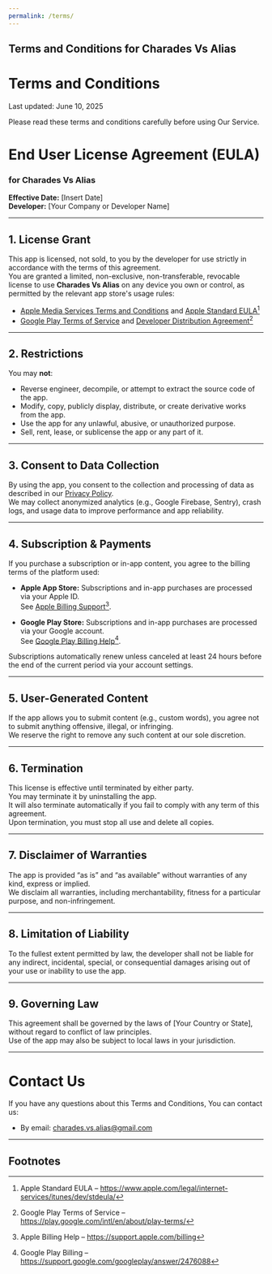 ```yaml
---
permalink: /terms/
---
```

## Terms and Conditions for Charades Vs Alias

# Terms and Conditions
Last updated: June 10, 2025

Please read these terms and conditions carefully before using Our Service.

# End User License Agreement (EULA)
### for **Charades Vs Alias**

**Effective Date:** [Insert Date]  
**Developer:** [Your Company or Developer Name]

---

## 1. License Grant

This app is licensed, not sold, to you by the developer for use strictly in accordance with the terms of this agreement.  
You are granted a limited, non-exclusive, non-transferable, revocable license to use **Charades Vs Alias** on any device you own or control, as permitted by the relevant app store's usage rules:

- [Apple Media Services Terms and Conditions](https://www.apple.com/legal/internet-services/itunes/us/terms.html) and [Apple Standard EULA](https://www.apple.com/legal/internet-services/itunes/dev/stdeula/)[^1]
- [Google Play Terms of Service](https://play.google.com/intl/en/about/play-terms/) and [Developer Distribution Agreement](https://play.google.com/about/developer-distribution-agreement.html)[^2]

---

## 2. Restrictions

You may **not**:

- Reverse engineer, decompile, or attempt to extract the source code of the app.
- Modify, copy, publicly display, distribute, or create derivative works from the app.
- Use the app for any unlawful, abusive, or unauthorized purpose.
- Sell, rent, lease, or sublicense the app or any part of it.

---

## 3. Consent to Data Collection

By using the app, you consent to the collection and processing of data as described in our [Privacy Policy](https://yourdomain.com/privacy-policy).  
We may collect anonymized analytics (e.g., Google Firebase, Sentry), crash logs, and usage data to improve performance and app reliability.

---

## 4. Subscription & Payments

If you purchase a subscription or in-app content, you agree to the billing terms of the platform used:

- **Apple App Store:** Subscriptions and in-app purchases are processed via your Apple ID.  
  See [Apple Billing Support](https://support.apple.com/billing)[^3].

- **Google Play Store:** Subscriptions and in-app purchases are processed via your Google account.  
  See [Google Play Billing Help](https://support.google.com/googleplay/answer/2476088)[^4].

Subscriptions automatically renew unless canceled at least 24 hours before the end of the current period via your account settings.

---

## 5. User-Generated Content

If the app allows you to submit content (e.g., custom words), you agree not to submit anything offensive, illegal, or infringing.  
We reserve the right to remove any such content at our sole discretion.

---

## 6. Termination

This license is effective until terminated by either party.  
You may terminate it by uninstalling the app.  
It will also terminate automatically if you fail to comply with any term of this agreement.  
Upon termination, you must stop all use and delete all copies.

---

## 7. Disclaimer of Warranties

The app is provided “as is” and “as available” without warranties of any kind, express or implied.  
We disclaim all warranties, including merchantability, fitness for a particular purpose, and non-infringement.

---

## 8. Limitation of Liability

To the fullest extent permitted by law, the developer shall not be liable for any indirect, incidental, special, or consequential damages arising out of your use or inability to use the app.

---

## 9. Governing Law

This agreement shall be governed by the laws of [Your Country or State], without regard to conflict of law principles.  
Use of the app may also be subject to local laws in your jurisdiction.

---

# Contact Us
If you have any questions about this Terms and Conditions, You can contact us:

- By email: [charades.vs.alias@gmail.com](mailto:charades.vs.alias@gmail.com)
---

## Footnotes

[^1]: Apple Standard EULA – https://www.apple.com/legal/internet-services/itunes/dev/stdeula/  
[^2]: Google Play Terms of Service – https://play.google.com/intl/en/about/play-terms/  
[^3]: Apple Billing Help – https://support.apple.com/billing  
[^4]: Google Play Billing – https://support.google.com/googleplay/answer/2476088